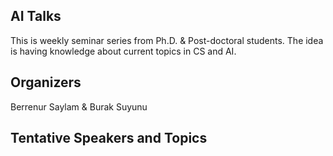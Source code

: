 ## AI Talks

This is weekly seminar series from Ph.D. & Post-doctoral students. The idea is having knowledge about current topics in CS and AI.


## Organizers

Berrenur Saylam & Burak Suyunu

## Tentative Speakers and Topics


